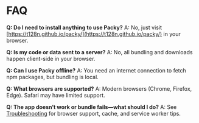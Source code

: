 # FAQ

**Q: Do I need to install anything to use Packy?**
A: No, just visit [https://t128n.github.io/packy/](https://t128n.github.io/packy/) in your browser.

**Q: Is my code or data sent to a server?**
A: No, all bundling and downloads happen client-side in your browser.

**Q: Can I use Packy offline?**
A: You need an internet connection to fetch npm packages, but bundling is local.

**Q: What browsers are supported?**
A: Modern browsers (Chrome, Firefox, Edge). Safari may have limited support.

**Q: The app doesn’t work or bundle fails—what should I do?**
A: See [Troubleshooting](./troubleshooting.md) for browser support, cache, and service worker tips.
